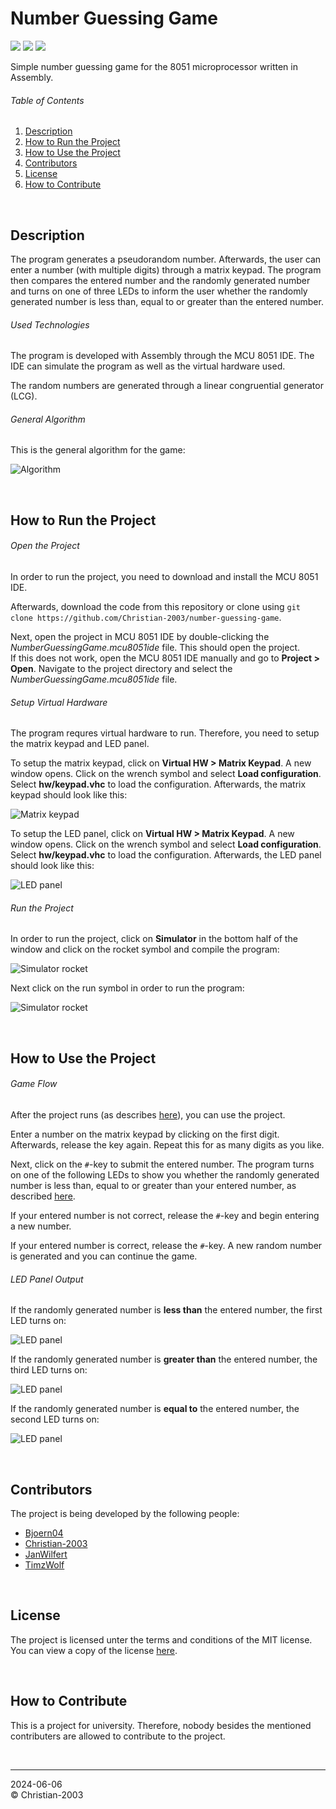 # Number Guessing Game
![](https://img.shields.io/github/license/Christian-2003/number-guessing-game?color=red)
![](https://img.shields.io/github/issues/Christian-2003/number-guessing-game)
![](https://img.shields.io/github/repo-size/Christian-2003/number-guessing-game)

Simple number guessing game for the 8051 microprocessor written in Assembly.

###### Table of Contents
1. [Description](#description)
2. [How to Run the Project](#how-to-run-the-project)
3. [How to Use the Project](#how-to-use-the-project)
4. [Contributors](#contributors)
5. [License](#license)
6. [How to Contribute](#how-to-contribute)


<br/>

## Description
The program generates a pseudorandom number. Afterwards, the user can enter a number (with multiple digits) through a matrix keypad. The program then compares the entered number and the randomly generated number and turns on one of three LEDs to inform the user whether the randomly generated number is less than, equal to or greater than the entered number.

###### Used Technologies
The program is developed with Assembly through the MCU 8051 IDE. The IDE can simulate the program as well as the virtual hardware used.

The random numbers are generated through a linear congruential generator (LCG).

###### General Algorithm
This is the general algorithm for the game:

![Algorithm](./docs/img/algorithm.png)

<br/>

## How to Run the Project

###### Open the Project
In order to run the project, you need to download and install the MCU 8051 IDE.

Afterwards, download the code from this repository or clone using `git clone https://github.com/Christian-2003/number-guessing-game`.

Next, open the project in MCU 8051 IDE by double-clicking the _NumberGuessingGame.mcu8051ide_ file. This should open the project.  
If this does not work, open the MCU 8051 IDE manually and go to **Project > Open**. Navigate to the project directory and select the _NumberGuessingGame.mcu8051ide_ file.

###### Setup Virtual Hardware
The program requres virtual hardware to run. Therefore, you need to setup the matrix keypad and LED panel.

To setup the matrix keypad, click on **Virtual HW > Matrix Keypad**. A new window opens. Click on the wrench symbol and select **Load configuration**. Select **hw/keypad.vhc** to load the configuration. Afterwards, the matrix keypad should look like this:

![Matrix keypad](./docs/img/matrix_keypad.png)

To setup the LED panel, click on **Virtual HW > Matrix Keypad**. A new window opens. Click on the wrench symbol and select **Load configuration**. Select **hw/keypad.vhc** to load the configuration. Afterwards, the LED panel should look like this:

![LED panel](./docs/img/led_panel.png)

###### Run the Project
In order to run the project, click on **Simulator** in the bottom half of the window and click on the rocket symbol and compile the program:

![Simulator rocket](./docs/img/simulator_rocket.png)

Next click on the run symbol in order to run the program:

![Simulator rocket](./docs/img/simulator_run.png)

<br/>

## How to Use the Project
###### Game Flow
After the project runs (as describes [here](#how-to-run-the-project)), you can use the project.

Enter a number on the matrix keypad by clicking on the first digit. Afterwards, release the key again. Repeat this for as many digits as you like.

Next, click on the `#`-key to submit the entered number. The program turns on one of the following LEDs to show you whether the randomly generated number is less than, equal to or greater than your entered number, as described [here](#led-panel-output).

If your entered number is not correct, release the `#`-key and begin entering a new number.

If your entered number is correct, release the `#`-key. A new random number is generated and you can continue the game.

###### LED Panel Output
If the randomly generated number is **less than** the entered number, the first LED turns on:  

![LED panel](./docs/img/led_panel_less.png)

If the randomly generated number is **greater than** the entered number, the third LED turns on:  

![LED panel](./docs/img/led_panel_greater.png)

If the randomly generated number is **equal to** the entered number, the second LED turns on:  

![LED panel](./docs/img/led_panel_equal.png)

<br/>

## Contributors
The project is being developed by the following people:
* [Bjoern04](https://github.com/Bjoern04)
* [Christian-2003](https://github.com/Christian-2003)
* [JanWilfert](https://github.com/JanWilfert)
* [TimzWolf](https://github.com/TimzWolf)

<br/>

## License
The project is licensed unter the terms and conditions of the MIT license. You can view a copy of the license [here](https://github.com/Christian-2003/number-guessing-game/blob/main/LICENSE.txt).

<br/>

## How to Contribute
This is a project for university. Therefore, nobody besides the mentioned contributers are allowed to contribute to the project.

<br/>

***

2024-06-06  
&copy; Christian-2003
